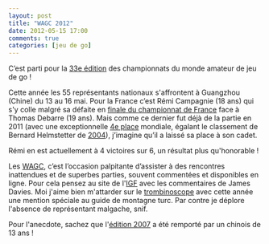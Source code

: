 ```yaml
---
layout: post
title: "WAGC 2012"
date: 2012-05-15 17:00
comments: true
categories: [jeu de go]
---
```

C’est parti pour la [33e édition](http://www.nihonkiin.or.jp/amakisen/worldama/33/e/index.html) des championnats du monde amateur de jeu de go !

Cette année les 55 représentants nationaux s'affrontent à Guangzhou (Chine) du 13 au 16 mai. Pour la France c’est Rémi Campagnie (18 ans) qui s'y colle malgré sa défaite en [finale du championnat de France](http://dijon.go.free.fr/4eme_tour_2011/presentation.htm) face à Thomas Debarre (19 ans). Mais comme ce dernier fut déjà de la partie en 2011 (avec une exceptionnelle [4e place](http://www.nihonkiin.or.jp/amakisen/worldama/32/e/result.html) mondiale, égalant le classement de Bernard Helmstetter de [2004](http://www.nihonkiin.or.jp/amakisen/worldama/25/gameresult-e.htm)), j’imagine qu’il a laissé sa place à son cadet.

Rémi en est actuellement à 4 victoires sur 6, un résultat plus qu'honorable !

Les [WAGC](http://kamyszyn.go.art.pl/wagc), c’est l’occasion palpitante d’assister à des rencontres inattendues et de superbes parties, souvent commentées et disponibles en ligne. Pour cela pensez au site de l'[IGF](http://ranka.intergofed.org/) avec les commentaires de James Davies. Moi j'aime bien m'attarder sur le [trombinoscope](http://www.nihonkiin.or.jp/amakisen/worldama/33/e/participants.html) avec cette année une mention spéciale au guide de montagne turc. Par contre je déplore l'absence de représentant malgache, snif.

Pour l'anecdote, sachez que l'[édition 2007](http://jerome.hubert1.perso.sfr.fr/Go/Histoire/world_ama.htm) a été remporté par un chinois de 13 ans !
